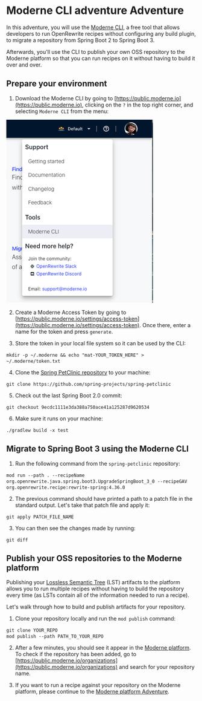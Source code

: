 # Moderne CLI adventure Adventure

In this adventure, you will use the [Moderne
CLI](https://docs.moderne.io/moderne-cli/cli-intro), a free tool that allows
developers to run OpenRewrite recipes without configuring any build plugin, to
migrate a repository from Spring Boot 2 to Spring Boot 3.

Afterwards, you'll use the CLI to publish your own OSS repository to the Moderne
platform so that you can run recipes on it without having to build it over and
over.

## Prepare your environment

1. Download the Moderne CLI by going to
   [https://public.moderne.io](https://public.moderne.io), clicking on the `?`
   in the top right corner, and selecting `Moderne CLI` from the menu:

![context menu](assets/cli-download.png)

2. Create a Moderne Access Token by going to
   [https://public.moderne.io/settings/access-token](https://public.moderne.io/settings/access-token).
   Once there, enter a name for the token and press `generate`.

3. Store the token in your local file system so it can be used by the CLI:

```shell
mkdir -p ~/.moderne && echo "mat-YOUR_TOKEN_HERE" > ~/.moderne/token.txt
```

4. Clone the [Spring PetClinic
   repository](https://github.com/spring-projects/spring-petclinic) to your
   machine:

```shell
git clone https://github.com/spring-projects/spring-petclinic
```

5. Check out the last Spring Boot 2.0 commit:

```
git checkout 9ecdc1111e3da388a750ace41a125287d9620534
```

6. Make sure it runs on your machine:

```shell
./gradlew build -x test
``` 

## Migrate to Spring Boot 3 using the Moderne CLI

1. Run the following command from the `spring-petclinic` repository:

```shell
mod run --path . --recipeName org.openrewrite.java.spring.boot3.UpgradeSpringBoot_3_0 --recipeGAV org.openrewrite.recipe:rewrite-spring:4.36.0
```

2. The previous command should have printed a path to a patch file in the
   standard output. Let's take that patch file and apply it:

```shell
git apply PATCH_FILE_NAME
```

3. You can then see the changes made by running:

```shell
git diff
```

## Publish your OSS repositories to the Moderne platform

Publishing your [Lossless Semantic
Tree](https://docs.moderne.io/concepts/lossless-semantic-trees) (LST) artifacts
to the platform allows you to run multiple recipes without having to build the
repository every time (as LSTs contain all of the information needed to run a
recipe).

Let's walk through how to build and publish artifacts for your repository.

1. Clone your repository locally and run the `mod publish` command:

```shell
git clone YOUR_REPO
mod publish --path PATH_TO_YOUR_REPO
```

2. After a few minutes, you should see it appear in the [Moderne
   platform](https://public.moderne.io/). To check if the repository has been
   added, go to
   [https://public.moderne.io/organizations](https://public.moderne.io/organizations)
   and search for your repository name.

3. If you want to run a recipe against your repository on the Moderne platform,
   please continue to the [Moderne platform
   Adventure](/moderne-platform-adventure/README.md).
